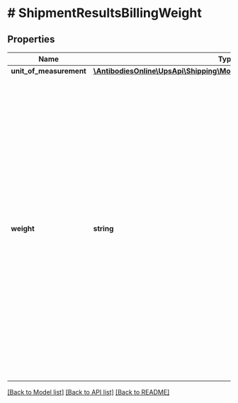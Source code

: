 # # ShipmentResultsBillingWeight

## Properties

Name | Type | Description | Notes
------------ | ------------- | ------------- | -------------
**unit_of_measurement** | [**\AntibodiesOnline\UpsApi\Shipping\Model\BillingWeightUnitOfMeasurement**](BillingWeightUnitOfMeasurement.md) |  |
**weight** | **string** | Billing weight. Higher of the actual shipment weight versus the shipment dimensional weight.  When using a negotiated divisor different from the published UPS divisor (139 for inches and 5,000 for cm), the weight returned is based on the published divisor. Rates, however, are based on the negotiated divisor. |

[[Back to Model list]](../../README.md#models) [[Back to API list]](../../README.md#endpoints) [[Back to README]](../../README.md)
